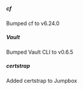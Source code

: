 
##### cf
Bumped cf to v6.24.0

##### Vault
Bumped Vault CLI to v0.6.5

##### certstrap
Added certstrap to Jumpbox

